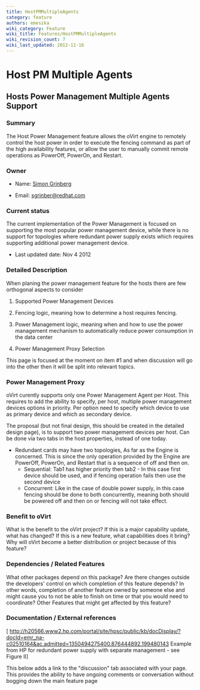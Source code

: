 ```yaml
---
title: HostPMMultipleAgents
category: feature
authors: emesika
wiki_category: Feature
wiki_title: Features/HostPMMultipleAgents
wiki_revision_count: 7
wiki_last_updated: 2012-11-16
---
```


# Host PM Multiple Agents

## Hosts Power Management Multiple Agents Support

### Summary

The Host Power Management feature allows the oVirt engine to remotely control the host power in order to execute the fencing command as part of the high availability features, or allow the user to manually commit remote operations as PowerOff, PowerOn, and Restart.

### Owner

*   Name: [ Simon Grinberg](User:MyUser)

<!-- -->

*   Email: sgrinber@redhat.com

### Current status

The current implementation of the Power Management is focused on supporting the most popular power management device, while there is no support for topologies where redundant power supply exists which requires supporting additional power management device.

*   Last updated date: Nov 4 2012

### Detailed Description

When planing the power management feature for the hosts there are few orthogonal aspects to consider

1. Supported Power Management Devices

2. Fencing logic, meaning how to determine a host requires fencing.

3. Power Management logic, meaning when and how to use the power management mechanism to automatically reduce power consumption in the data center

4. Power Management Proxy Selection

This page is focused at the moment on item #1 and when discussion will go into the other then it will be split into relevant topics.

### Power Management Proxy

oVirt curently supports only one Power Management Agent per Host. This requires to add the ability to specify, per host, multiple power management devices options in priority. Per option need to specify which device to use as primary device and which as secondary device.

The proposal (but not final design, this should be created in the detailed design page), is to support two power management devices per host. Can be done via two tabs in the host properties, instead of one today.

*   Redundant cards may have two topologies, As far as the Engine is concerned. This is since the only operation provided by the Engine are PowerOff, PowerOn, and Restart that is a sequence of off and then on.
    -   Sequential: Tab1 has higher priority then tab2 - In this case first device should be used, and if fencing operation fails then use the second device
    -   Concurrent: Like in the case of double power supply, in this case fencing should be done to both concurrently, meaning both should be powered off and then on or fencing will not take effect.

### Benefit to oVirt

What is the benefit to the oVirt project? If this is a major capability update, what has changed? If this is a new feature, what capabilities does it bring? Why will oVirt become a better distribution or project because of this feature?

### Dependencies / Related Features

What other packages depend on this package? Are there changes outside the developers' control on which completion of this feature depends? In other words, completion of another feature owned by someone else and might cause you to not be able to finish on time or that you would need to coordinate? Other Features that might get affected by this feature?

### Documentation / External references

[ <http://h20566.www2.hp.com/portal/site/hpsc/public/kb/docDisplay/?docId=emr_na-c02510164&ac.admitted=1350494275400.876444892.199480143> Example from HP for redundant power supply with separate management - see Figure II]


This below adds a link to the "discussion" tab associated with your page. This provides the ability to have ongoing comments or conversation without bogging down the main feature page


